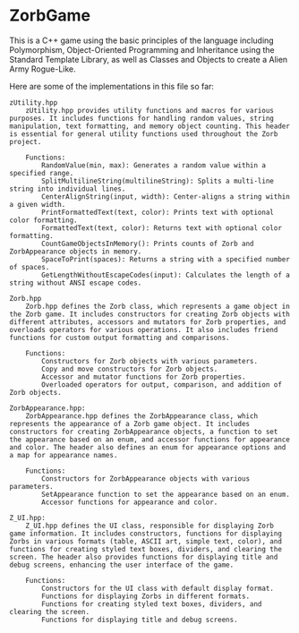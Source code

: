 # ZorbGame
This is a C++ game using the basic principles of the language including Polymorphism, Object-Oriented Programming and Inheritance using the Standard Template Library, as well as Classes and Objects to create a Alien Army Rogue-Like.

Here are some of the implementations in this file so far:

    zUtility.hpp
        zUtility.hpp provides utility functions and macros for various purposes. It includes functions for handling random values, string manipulation, text formatting, and memory object counting. This header is essential for general utility functions used throughout the Zorb project.
        
        Functions:
            RandomValue(min, max): Generates a random value within a specified range.
            SplitMultilineString(multilineString): Splits a multi-line string into individual lines.
            CenterAlignString(input, width): Center-aligns a string within a given width.
            PrintFormattedText(text, color): Prints text with optional color formatting.
            FormattedText(text, color): Returns text with optional color formatting.
            CountGameObjectsInMemory(): Prints counts of Zorb and ZorbAppearance objects in memory.
            SpaceToPrint(spaces): Returns a string with a specified number of spaces.
            GetLengthWithoutEscapeCodes(input): Calculates the length of a string without ANSI escape codes.

    Zorb.hpp
        Zorb.hpp defines the Zorb class, which represents a game object in the Zorb game. It includes constructors for creating Zorb objects with different attributes, accessors and mutators for Zorb properties, and overloads operators for various operations. It also includes friend functions for custom output formatting and comparisons.

        Functions:
            Constructors for Zorb objects with various parameters.
            Copy and move constructors for Zorb objects.
            Accessor and mutator functions for Zorb properties.
            Overloaded operators for output, comparison, and addition of Zorb objects.

    ZorbAppearance.hpp:
        ZorbAppearance.hpp defines the ZorbAppearance class, which represents the appearance of a Zorb game object. It includes constructors for creating ZorbAppearance objects, a function to set the appearance based on an enum, and accessor functions for appearance and color. The header also defines an enum for appearance options and a map for appearance names.

        Functions:
            Constructors for ZorbAppearance objects with various parameters.
            SetAppearance function to set the appearance based on an enum.
            Accessor functions for appearance and color.

    Z_UI.hpp:
        Z_UI.hpp defines the UI class, responsible for displaying Zorb game information. It includes constructors, functions for displaying Zorbs in various formats (table, ASCII art, simple text, color), and functions for creating styled text boxes, dividers, and clearing the screen. The header also provides functions for displaying title and debug screens, enhancing the user interface of the game.

        Functions:
            Constructors for the UI class with default display format.
            Functions for displaying Zorbs in different formats.
            Functions for creating styled text boxes, dividers, and clearing the screen.
            Functions for displaying title and debug screens.
